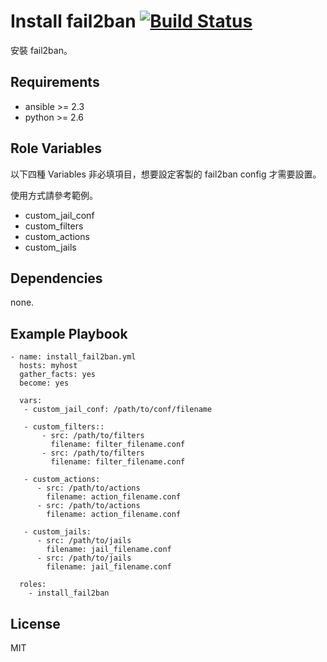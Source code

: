 Install fail2ban [![Build Status](https://travis-ci.org/shengyou/ansible-role-fail2ban.svg?branch=master)](https://travis-ci.org/shengyou/ansible-role-fail2ban)
=========

安裝 fail2ban。

Requirements
------------

* ansible >= 2.3
* python >= 2.6

Role Variables
--------------

以下四種 Variables 非必填項目，想要設定客製的 fail2ban config 才需要設置。

使用方式請參考範例。

* custom_jail_conf
* custom_filters
* custom_actions
* custom_jails


Dependencies
------------

none.

Example Playbook
----------------

```
- name: install_fail2ban.yml
  hosts: myhost
  gather_facts: yes
  become: yes

  vars:
   - custom_jail_conf: /path/to/conf/filename

   - custom_filters::
       - src: /path/to/filters
         filename: filter_filename.conf
       - src: /path/to/filters
         filename: filter_filename.conf

   - custom_actions:
      - src: /path/to/actions
        filename: action_filename.conf
      - src: /path/to/actions
        filename: action_filename.conf

   - custom_jails:
      - src: /path/to/jails
        filename: jail_filename.conf
      - src: /path/to/jails
        filename: jail_filename.conf

  roles:
    - install_fail2ban
```

License
-------

MIT
